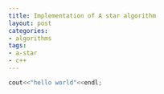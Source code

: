 ```yaml
---
title: Implementation of A star algorithm
layout: post
categories: 
- algorithms
tags:
- a-star
- c++
---
```


```cpp
cout<<"hello world"<<endl;
```



